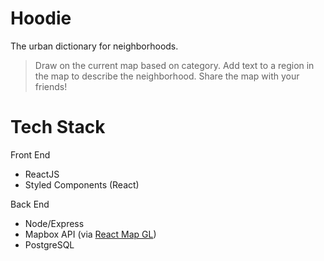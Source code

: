 # Hoodie
The urban dictionary for neighborhoods. 
> Draw on the current map based on category.
> Add text to a region in the map to describe the neighborhood.
> Share the map with your friends!

# Tech Stack
Front End
- ReactJS
- Styled Components (React)

Back End
- Node/Express
- Mapbox API (via [React Map GL](https://github.com/uber/react-map-gl))
- PostgreSQL
